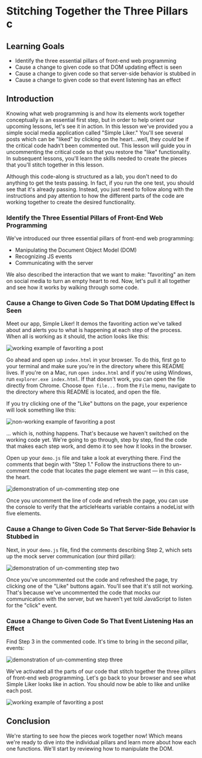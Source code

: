 # Stitching Together the Three Pillars c

## Learning Goals

- Identify the three essential pillars of front-end web programming
- Cause a change to given code so that DOM updating effect is seen
- Cause a change to given code so that server-side behavior is stubbed in
- Cause a change to given code so that event listening has an effect

## Introduction

Knowing what web programming is and how its elements work together conceptually
is an essential first step, but in order to help orient our upcoming lessons,
let's see it in action. In this lesson we've provided you a simple social media
application called "Simple Liker." You'll see several posts which can be "liked"
by clicking on the heart...well, they _could_ be if the critical code hadn't
been commented out. This lesson will guide you in uncommenting the critical
code so that you restore the "like" functionality. In subsequent lessons, you'll
learn the skills needed to create the pieces that you'll stitch together in this
lesson.

Although this code-along is structured as a lab, you don't need to do anything
to get the tests passing. In fact, if you run the one test, you should see that
it's already passing. Instead, you just need to follow along with the
instructions and pay attention to how the different parts of the code are
working together to create the desired functionality.

### Identify the Three Essential Pillars of Front-End Web Programming

We've introduced our three essential pillars of front-end web programming:

- Manipulating the Document Object Model (DOM)
- Recognizing JS events
- Communicating with the server

We also described the interaction that we want to make: "favoriting" an item on
social media to turn an empty heart to red. Now, let's pull it all together and
see how it works by walking through some code.

### Cause a Change to Given Code So That DOM Updating Effect Is Seen

Meet our app, Simple Liker! It demos the favoriting action we've talked about
and alerts you to what is happening at each step of the process. When all is
working as it should, the action looks like this:

![working example of favoriting a post][three-pillars-example-working]

Go ahead and open up `index.html` in your browser. To do this, first go to your
terminal and make sure you're in the directory where this README lives. If
you're on a Mac, run `open index.html` and if you're using Windows, run
`explorer.exe index.html`. If that doesn't work, you can open the file directly
from Chrome. Choose `Open file...` from the `File` menu, navigate to the
directory where this README is located, and open the file.

If you try clicking one of the "Like" buttons on the page, your experience will
look something like this:

![non-working example of favoriting a post][three-pillars-example-not-working]

... which is, nothing happens. That's because we haven't switched on the
working code yet. We're going to go through, step by step, find the code that
makes each step work, and demo it to see how it looks in the browser.

Open up your `demo.js` file and take a look at everything there. Find the
comments that begin with "Step 1." Follow the instructions there to un-comment
the code that locates the page element we want — in this case, the heart.

![demonstration of un-commenting step one][three-pillars-example-comment-step-one]

Once you uncomment the line of code and refresh the page, you can use the
console to verify that the articleHearts variable contains a nodeList with five
elements.

### Cause a Change to Given Code So That Server-Side Behavior Is Stubbed in

Next, in your `demo.js` file, find the comments describing Step 2, which sets up
the mock server communication (our third pillar):

![demonstration of un-commenting step two][three-pillars-example-comment-step-two]

Once you've uncommented out the code and refreshed the page, try clicking one of
the "Like" buttons again. You'll see that it's still not working. That's because
we've uncommented the code that mocks our communication with the server, but we
haven't yet told JavaScript to listen for the "click" event.

### Cause a Change to Given Code So That Event Listening Has an Effect

Find Step 3 in the commented code. It's time to bring in the second pillar,
events:

![demonstration of un-commenting step three][three-pillars-example-comment-step-three]

We've activated all the parts of our code that stitch together the three pillars
of front-end web programming. Let's go back to your browser and see what Simple
Liker looks like in action. You should now be able to like and unlike each post.

![working example of favoriting a post][three-pillars-example-working]

## Conclusion

We're starting to see how the pieces work together now! Which means we're ready
to dive into the individual pillars and learn more about how each one functions.
We'll start by reviewing how to manipulate the DOM.

[three-pillars-example-working]: https://curriculum-content.s3.amazonaws.com/fewpjs/fewpjs-stitching-together-the-three-pillars/three-pillars-02.gif
[three-pillars-example-not-working]: https://curriculum-content.s3.amazonaws.com/fewpjs/fewpjs-stitching-together-the-three-pillars/three-pillars-01.gif
[three-pillars-example-comment-step-one]: https://curriculum-content.s3.amazonaws.com/phase-1/stitching-together-the-three-pillars/step1.gif
[three-pillars-example-comment-step-two]: https://curriculum-content.s3.amazonaws.com/phase-1/stitching-together-the-three-pillars/step2.gif
[three-pillars-example-comment-step-three]: https://curriculum-content.s3.amazonaws.com/phase-1/stitching-together-the-three-pillars/step3.gif

